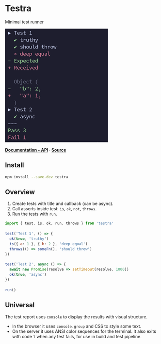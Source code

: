 # Testra

Minimal test runner

![Screenshot](docs/screenshot.png)

**[Documentation - API](https://eliot-akira.github.io/testra/api/) · [Source](https://github.com/eliot-akira/testra)**

## Install

```sh
npm install --save-dev testra
```

## Overview

1. Create tests with title and callback (can be async).
2. Call asserts inside test: `is`, `ok`, `not`, `throws`.
3. Run the tests with `run`.

```js
import { test, is, ok, run, throws } from 'testra'

test('Test 1', () => {
  ok(true, 'truthy')
  is({ a: 1 }, { b: 2 }, 'deep equal')
  throws(() => someFn(), 'should throw')
})

test('Test 2', async () => {
  await new Promise(resolve => setTimeout(resolve, 1000))
  ok(true, 'async')
})

run()
```

## Universal

The test report uses `console` to display the results with visual structure.

- In the browser it uses `console.group` and CSS to style some text.
- On the server it uses ANSI color sequences for the terminal. It also exits with code `1` when any test fails, for use in build and test pipeline.
